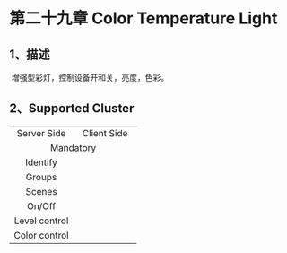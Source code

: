 # 第二十九章 Color Temperature Light

## 1、描述

​	  	  增强型彩灯，控制设备开和关，亮度，色彩。

## 2、Supported Cluster
<table>
   <tr align="center">
   	<td style="width:50%;">Server Side</td>
    <td style="width:50%;">Client Side</td>
   </tr>
   <tr align="center">
   	<td colspan="2">Mandatory</td>
   </tr>
   <tr align="center">
    <td>Identify</td>
    <td></td>
   </tr>
   <tr align="center">
    <td>Groups</td>
    <td></td>
   </tr>
   <tr align="center">
    <td>Scenes</td>
    <td></td>
   </tr>
   <tr align="center">
    <td>On/Off</td>
    <td></td>
   </tr>
   <tr align="center">
    <td>Level control</td>
    <td></td>
   </tr>
   <tr align="center">
    <td>Color control</td>
    <td></td>
   </tr>
</table>
